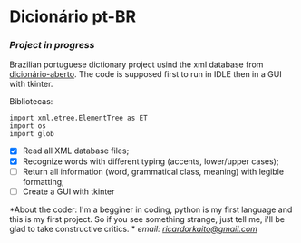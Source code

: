 # Dicionário pt-BR
### *Project in progress*

Brazilian portuguese dictionary project usind the xml database from [dicionário-aberto](https://dicionario-aberto.net/).
The code is supposed first to run in IDLE then in a GUI with tkinter.

Bibliotecas:
```
import xml.etree.ElementTree as ET
import os
import glob
``` 
- [x] Read all XML database files;
- [x] Recognize words with different typing (accents, lower/upper cases);
- [ ] Return all information (word, grammatical class, meaning) with legible formatting;
- [ ] Create a GUI with tkinter

*About the coder:
I'm a begginer in coding, python is my first language and this is my first project. So if you see something strange, just tell me, i'll be glad to take constructive critics. *
*email: ricardorkaito@gmail.com*
